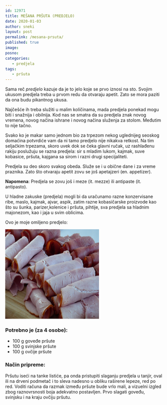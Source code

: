 ```yaml
---
id: 12971
title: MEŠANA PRŠUTA (PREDJELO)
date: 2020-01-03
author: sneki
layout: post
permalink: /mesana-prsuta/
published: true
image: 
posno: 
categories:
   - predjela
tags: 
   - pršuta
---
```

Sama reč *predjelo* kazuje da je to jelo koje se prvo iznosi na sto. Svojim ukusom predjela treba u prvom redu da otvaraju apetit. Zato se mora paziti da ona budu pikantnog ukusa.

Najčešće ih treba služiti u malim količinama, mada predjela ponekad mogu biti i snažnija i obilnija. Kod nas se smatra da su predjela znak novog vremena, novog načina ishrane i novog načina služenja za stolom. Međutim to nije tačno.

Svako ko je makar samo jednom bio za trpezom nekog uglednijeg seoskog domaćina potvrdiće vam da ni tamo predjelo nije nikakva retkost. Na tim seljačkim trpezama, skoro uvek dok se čeka glavni ručak, uz rashlađenu rakiju poslužuju se razna predjela: sir s mladim lukom, kajmak, suve kobasice, pršuta, kajgana sa sirom i razni drugi specijaliteti.

Predjela su deo skoro svakog obeda. Služe se i u obične dane i za vreme praznika. Zato što otvaraju apetit zovu se još apetajzeri (en. appetizer).

**Napomena**:   Predjela se zovu još i meze (it. mezze) ili antipaste (it. antipasto).

U hladne zakuske (predjela) mogli bi da uračunamo razne konzervisane ribe, maslo, kajmak, ajvar, aspik, zatim razne kobasičarske proizvode kao što su šunka, parizer,kolenice i pršuta, pihtije, sva predjela sa hladnim majonezom, kao i jaja u svim oblicima.

Ovo je moje omiljeno predjelo:

<img class="alignnone size-medium wp-image-9490" src="/wp-content/uploads/2020/01/prsuta.jpg" alt="prsuta" width="300" height="285">

### Potrebno je (za 4 osobe):

* 100 g goveđe pršute 
* 100 g svinjske pršute
* 100 g ovčije pršute

### Način pripreme:

Pršutu iseći na tanke listiće, pa onda pristupiti slaganju predjela u tanjir, oval ili na drveni podmetač i to sleva nadesno u obliku raširene lepeze, red po red. Voditi računa da razmak između pršute bude vrlo mali, a vizuelni izgled zbog raznovrsnosti boja adekvatno postavljen. Prvo slagati goveđu, svinjsku i na kraju ovčiju pršutu.


  

